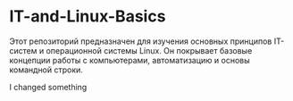 # IT-and-Linux-Basics
Этот репозиторий предназначен для изучения основных принципов IT-систем и операционной системы Linux. Он покрывает базовые концепции работы с компьютерами, автоматизацию и основы командной строки.

I changed something